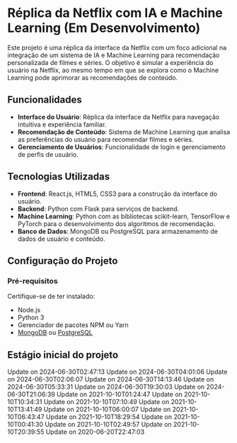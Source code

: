 # Réplica da Netflix com IA e Machine Learning (Em Desenvolvimento)

Este projeto é uma réplica da interface da Netflix com um foco adicional na integração de um sistema de IA e Machine Learning para recomendação personalizada de filmes e séries. O objetivo é simular a experiência do usuário na Netflix, ao mesmo tempo em que se explora como o Machine Learning pode aprimorar as recomendações de conteúdo.

## Funcionalidades

- **Interface do Usuário**: Réplica da interface da Netflix para navegação intuitiva e experiência familiar.
- **Recomendação de Conteúdo**: Sistema de Machine Learning que analisa as preferências do usuário para recomendar filmes e séries.
- **Gerenciamento de Usuários**: Funcionalidade de login e gerenciamento de perfis de usuário.

## Tecnologias Utilizadas

- **Frontend**: React.js, HTML5, CSS3 para a construção da interface do usuário.
- **Backend**: Python com Flask para serviços de backend.
- **Machine Learning**: Python com as bibliotecas scikit-learn, TensorFlow e PyTorch para o desenvolvimento dos algoritmos de recomendação.
- **Banco de Dados**: MongoDB ou PostgreSQL para armazenamento de dados de usuário e conteúdo.

## Configuração do Projeto

### Pré-requisitos

Certifique-se de ter instalado:
- Node.js
- Python 3
- Gerenciador de pacotes NPM ou Yarn
- [MongoDB](https://www.mongodb.com/try/download/community) ou [PostgreSQL](https://www.postgresql.org/download/)

## Estágio inicial do projeto
Update on 2024-06-30T02:47:13
Update on 2024-06-30T04:01:06
Update on 2024-06-30T02:06:07
Update on 2024-06-30T14:13:46
Update on 2024-06-30T05:33:31
Update on 2024-06-30T19:30:03
Update on 2024-06-30T21:06:39
Update on 2021-10-10T01:24:47
Update on 2021-10-10T10:34:31
Update on 2021-10-10T07:10:49
Update on 2021-10-10T13:41:49
Update on 2021-10-10T06:00:07
Update on 2021-10-10T06:43:47
Update on 2021-10-10T18:29:54
Update on 2021-10-10T00:41:30
Update on 2021-10-10T02:49:57
Update on 2021-10-10T20:39:55
Update on 2020-06-20T22:47:03
